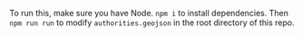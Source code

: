 To run this, make sure you have Node. `npm i` to install dependencies. Then `npm run run` to modify `authorities.geojson` in the root directory of this repo.
